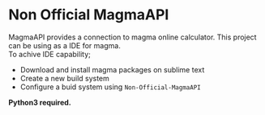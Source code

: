 # Non Official MagmaAPI


MagmaAPI provides a connection to magma online calculator. This project can be using as a IDE for magma. 
<br> 
To achive IDE capability; 
* Download and install magma packages on sublime text 
* Create a new build system
* Configure a buid system using `Non-Official-MagmaAPI`



**Python3 required.**
